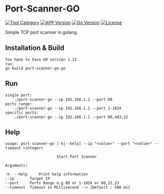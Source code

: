 # Port-Scanner-GO
[![Tool Category](https://badgen.net/badge/Tool/Port%20Scanner/black)](https://github.com/nxenon/port-scanner-go)
[![APP Version](https://badgen.net/badge/Version/v1.1/red)](https://github.com/nxenon/port-scanner-go)
[![Go Version](https://badgen.net/badge/Go/1.13/blue)](https://golang.org/doc/go1.13)
[![License](https://badgen.net/badge/License/GPLv2/purple)](https://github.com/nxenon/port-scanner-go/blob/master/LICENSE)


Simple TCP port scanner in golang.

Installation & Build
----
    You have to have GO version 1.13
    run:
    go build port-scanner-go.go

Run
----

    single port:
        ./port-scanner-go --ip 192.168.1.1 --port 80
    ports range:
        ./port-scanner-go --ip 192.168.1.1 --port 1-1024
    specific ports:
        ./port-scanner-go --ip 192.168.1.1 --port 80,443,22


Help
----
    usage: port-scanner-go [-h|--help] --ip "<value>" --port "<value>" --timeout <integer>
    
                           Start Port Scanner
    
    Arguments:
    
    -h  --help     Print help information
    --ip       Target IP
    --port     Ports Range e.g 80 or 1-1024 or 80,22,23
    --timeout  Timeout in Millisecond --> [Default : 500 ms]